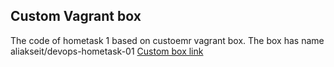 ## Custom Vagrant box
The code of hometask 1 based on custoemr vagrant box.
The box has name aliakseit/devops-hometask-01
[Custom box link](https://app.vagrantup.com/aliakseit/boxes/devops-hometask-01/versions/01.beta)
